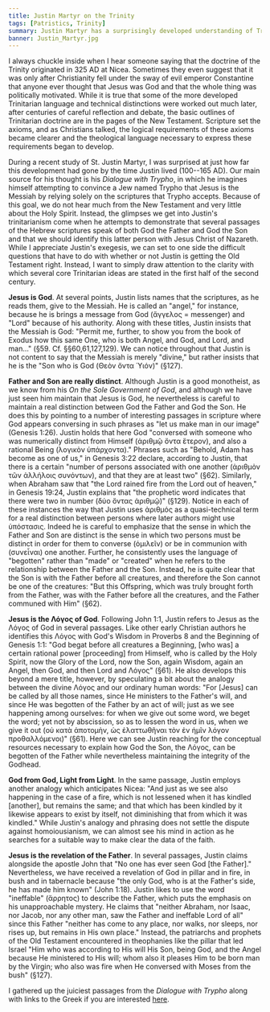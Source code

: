 ```yaml
---
title: Justin Martyr on the Trinity
tags: [Patristics, Trinity]
summary: Justin Martyr has a surprisingly developed understanding of Trinitarian doctrine for someone writing in the first half of the second century.
banner: Justin_Martyr.jpg
---
```


I always chuckle inside when I hear someone saying that the doctrine of the Trinity originated in 325 AD at Nicea.  Sometimes they even suggest that it was only after Christianity fell under the sway of evil emperor Constantine that anyone ever thought that Jesus was God and that the whole thing was politically motivated.  While it is true that some of the more developed Trinitarian language and technical distinctions were worked out much later, after centuries of careful reflection and debate, the basic outlines of Trinitarian doctrine are in the pages of the New Testament.  Scripture set the axioms, and as Christians talked, the logical requirements of these axioms became clearer and the theological language necessary to express these requirements began to develop.

During a recent study of St. Justin Martyr, I was surprised at just how far this development had gone by the time Justin lived (100--165 AD).  Our main source for his thought is his *Dialogue with Trypho*, in which he imagines himself attempting to convince a Jew named Trypho that Jesus is the Messiah by relying solely on the scriptures that Trypho accepts.  Because of this goal, we do not hear much from the New Testament and very little about the Holy Spirit.  Instead, the glimpses we get into Justin's trinitarianism come when he attempts to demonstrate that several passages of the Hebrew scriptures speak of both God the Father and God the Son and that we should identify this latter person with Jesus Christ of Nazareth.  While I appreciate Justin's exegesis, we can set to one side the difficult questions that have to do with whether or not Justin is getting the Old Testament right.  Instead, I want to simply draw attention to the clarity with which several core Trinitarian ideas are stated in the first half of the second century.<!--more-->

**Jesus is God**.  At several points, Justin lists names that the scriptures, as he reads them, give to the Messiah.  He is called an "angel," for instance, because he is brings a message from God (ἄγγελος = messenger) and "Lord" because of his authority.  Along with these titles, Justin insists that the Messiah is God: "Permit me, further, to show you from the book of Exodus how this same One, who is both Angel, and God, and Lord, and man..." (§59.  Cf. §§60,61,127,129).  We can notice throughout that Justin is not content to say that the Messiah is merely "divine," but rather insists that he is the "Son who is God (Θεὸν ὄντα Ὑιόν)" (§127).

**Father and Son are really distinct**.  Although Justin is a good monotheist, as we know from his *On the Sole Government of God*, and although we have just seen him maintain that Jesus is God, he nevertheless is careful to maintain a real distinction between God the Father and God the Son.  He does this by pointing to a number of interesting passages in scripture where God appears conversing in such phrases as "let us make man in our image" (Genesis 1:26).  Justin holds that here God "conversed with someone who was numerically distinct from Himself (ἀριθμῷ ὄντα ἕτερον), and also a rational Being (λογικὸν ὑπάρχοντα)."  Phrases such as "Behold, Adam has become as one of us," in Genesis 3:22 declare, according to Justin, that there is a certain "number of persons associated with one another (ἀριθμὸν τῶν ἀλλήλοις συνόντων), and that they are at least two" (§62).  Similarly, when Abraham saw that "the Lord rained fire from the Lord out of heaven," in Genesis 19:24, Justin explains that "the prophetic word indicates that there were two in number (δύο ὄντας ἀριθμῷ)" (§129).  Notice in each of these instances the way that Justin uses ἀριθμός as a quasi-technical term for a real distinction between persons where later authors might use ὑπόστασις.  Indeed he is careful to emphasize that the sense in which the Father and Son are distinct is the sense in which two persons must be distinct in order for them to converse (ὁμιλεῖν) or be in communion with (συνεἶναι) one another.  Further, he consistently uses the language of "begotten" rather than "made" or "created" when he refers to the relationship between the Father and the Son.  Instead, he is quite clear that the Son is with the Father before all creatures, and therefore the Son cannot be one of the creatures: "But this Offspring, which was truly brought forth from the Father, was with the Father before all the creatures, and the Father communed with Him" (§62).

**Jesus is the Λόγος of God**.  Following John 1:1, Justin refers to Jesus as the Λόγος of God in several passages.  Like other early Christian authors he identifies this Λόγος with God's Wisdom in Proverbs 8 and the Beginning of Genesis 1:1: "God begat before all creatures a Beginning, [who was] a certain rational power [proceeding] from Himself, who is called by the Holy Spirit, now the Glory of the Lord, now the Son, again Wisdom, again an Angel, then God, and then Lord and Λόγος" (§61).  He also develops this beyond a mere title, however, by speculating a bit about the analogy between the divine Λόγος and our ordinary human words: "For [Jesus] can be called by all those names, since He ministers to the Father's will, and since He was begotten of the Father by an act of will; just as we see happening among ourselves: for when we give out some word, we beget the word; yet not by abscission, so as to lessen the word in us, when we give it out (οὐ κατὰ ἀποτομὴν, ὡς ἐλαττωθῆναι τὸν ἐν ἡμῖν λόγον προθαλλόμενοι)" (§61).  Here we can see Justin reaching for the conceptual resources necessary to explain how God the Son, the Λόγος, can be begotten of the Father while nevertheless maintaining the integrity of the Godhead.

**God from God, Light from Light**.  In the same passage, Justin employs another analogy which anticipates Nicea: "And just as we see also happening in the case of a fire, which is not lessened when it has kindled [another], but remains the same; and that which has been kindled by it likewise appears to exist by itself, not diminishing that from which it was kindled."  While Justin's analogy and phrasing does not settle the dispute against homoiousianism, we can almost see his mind in action as he searches for a suitable way to make clear the data of the faith.

**Jesus is the revelation of the Father**.  In several passages, Justin claims alongside the apostle John that "No one has ever seen God [the Father]."  Nevertheless, we have received a revelation of God in pillar and in fire, in bush and in tabernacle because  "the only God, who is at the Father's side, he has made him known" (John 1:18).  Justin likes to use the word "ineffable" (ἄρρητος) to describe the Father, which puts the emphasis on his unapproachable mystery.  He claims that "neither Abraham, nor Isaac, nor Jacob, nor any other man, saw the Father and ineffable Lord of all" since this Father "neither has come to any place, nor walks, nor sleeps, nor rises up, but remains in His own place."  Instead, the patriarchs and prophets of the Old Testament encountered in theophanies like the pillar that led Israel "Him who was according to His will His Son, being God, and the Angel because He ministered to His will; whom also it pleases Him to be born man by the Virgin; who also was fire when He conversed with Moses from the bush" (§127).

I gathered up the juiciest passages from the *Dialogue with Trypho* along with links to the Greek if you are interested [here](http://www.dtsheffler.com/justintrinitynotes/).